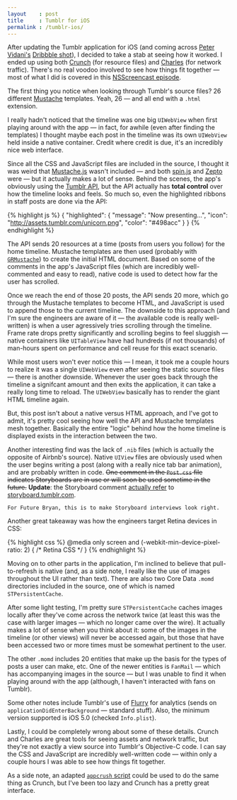 ```yaml
---
layout    : post
title     : Tumblr for iOS
permalink : /tumblr-ios/
---
```


After updating the Tumblr application for iOS (and coming across [Peter
Vidani's](http://twitter.com/pter) [Dribbble
shot](http://dribbble.com/shots/718740-Tumblr-for-iPhone-3-1)), I decided to
take a stab at seeing how it worked. I ended up using both
[Crunch](http://www.pragmaticcode.com/crunch/) (for resource files) and
[Charles](http://www.charlesproxy.com/) (for network traffic). There's no real
voodoo involved to see how things fit together &mdash; most of what I did is
covered in this [NSScreencast episode](http://nsscreencast.com/episodes/20-dissecting-apps).

The first thing you notice when looking through Tumblr's source
files? 26 different [Mustache](http://mustache.github.com/) templates. Yeah, 26 &mdash;
and all end with a `.html` extension. 

I really hadn't noticed that the timeline was one big `UIWebView` when first
playing around with the app &mdash; in fact, for awhile (even after finding the
templates) I thought maybe each post in the timeline was its own `UIWebView`
held inside a native container. Credit where credit is due, it's an incredibly
nice web interface.

Since all the CSS and JavaScript files are included in the source, I thought it
was weird that [Mustache.js](https://github.com/janl/mustache.js/) wasn't
included &mdash; and both [spin.js](http://fgnass.github.com/spin.js/) and
[Zepto](http://zeptojs.com/) were &mdash; but it actually makes a lot of sense.
Behind the scenes, the app's obviously using the [Tumblr API](http://www.tumblr.com/docs/en/api/v2),
but the API actually has **total control** over how the timeline looks and feels.
So much so, even the highlighted ribbons in staff posts are done via the API:

{% highlight js %}
{
  "highlighted": {
      "message": "Now presenting...",
      "icon": "http://assets.tumblr.com/unicorn.png",
      "color": "#498acc"
  }
}
{% endhighlight %}

The API sends 20 resources at a time (posts from users you follow) for the home
timeline. Mustache templates are then used (probably with
[`GRMustache`](https://github.com/groue/GRMustache)) to create the initial HTML
document. Based on some of the comments in the app's JavaScript files (which are
incredibly well-commented and easy to read), native code is used to
detect how far the user has scrolled.

Once we reach the end of those 20 posts, the API sends 20 more, which go through
the Mustache templates to become HTML, and JavaScript is used to append those to
the current timeline. The downside to this approach (and I'm sure the engineers
are aware of it &mdash; the available code is really well-written) is when a
user agressively tries scrolling through the timeline. Frame rate drops pretty
significantly and scrolling begins to feel sluggish &mdash; native containers
like `UITableView` have had hundreds (if not thousands) of man-hours spent on
performance and cell reuse for this exact scenario.

While most users won't ever notice this &mdash; I mean, it took me a couple
hours to realize it was a single `UIWebView` even after seeing the static source
files &mdash; there is another downside. Whenever the user goes back through the
timeline a signifcant amount and then exits the application, it can take a
really long time to reload. The `UIWebView` basically has to render the giant
HTML timeline again.

But, this post isn't about a native versus HTML approach, and I've got to admit,
it's pretty cool seeing how well the API and Mustache templates mesh together.
Basically the entire "logic" behind how the home timeline is displayed exists in
the interaction between the two.

Another interesting find was the lack of `.nib` files (which is actually the
opposite of Airbnb's source). Native `UIView` files are obviously used
when the user begins writing a post (along with a really nice tab bar
animation), and are probably written in code. <strike>One comment in the
<code>Post.css</code> file indicates Storyboards are in use or will soon be used
sometime in the future.</strike> **Update**: the Storyboard comment [actually
refer](https://twitter.com/irace/status/244611981120786433) to
[storyboard.tumblr.com](http://storyboard.tumblr.com).

    For Future Bryan, this is to make Storyboard interviews look right.

Another great takeaway was how the engineers target Retina devices in CSS:

{% highlight css %}
@media only screen and (-webkit-min-device-pixel-ratio: 2) {
    /* Retina CSS */
}
{% endhighlight %}

Moving on to other parts in the application, I'm inclined to believe that
pull-to-refresh is native (and, as a side note, I really like the use of images
throughout the UI rather than text). There are also two Core Data `.momd`
directories included in the source, one of which is named `STPersistentCache`.

After some light testing, I'm pretty sure `STPersistentCache` caches images
locally after they've come across the network twice (at least this was the case
with larger images &mdash; which no longer came over the wire). It actually
makes a lot of sense when you think about it: some of the images in the timeline
(or other views) will never be accessed again, but those that have been accessed
two or more times must be somewhat pertinent to the user.

The other `.momd` includes 20 entities that make up the basis for the types of
posts a user can make, etc. One of the newer entities is `FanMail` &mdash; which
has accompanying images in the source &mdash; but I was unable to find it when
playing around with the app (although, I haven't interacted with fans on
Tumblr).

Some other notes include Tumblr's use of [Flurry](http://www.flurry.com/) for
analytics (sends on `applicationDidEnterBackground` &mdash; standard stuff).
Also, the minimum version supported is iOS 5.0 (checked `Info.plist`).

Lastly, I could be completely wrong about some of these details. Crunch and
Charles are great tools for seeing assets and network traffic, but they're not
exactly a view source into Tumblr's Objective-C code.  I can say the CSS and
JavaScript are incredibly well-written code &mdash; within only a couple hours I was
able to see how things fit together.

As a side note, an adapted [`appcrush` script](https://gist.github.com/3191539)
could be used to do the same thing as Crunch, but I've been too lazy and Crunch
has a pretty great interface.
